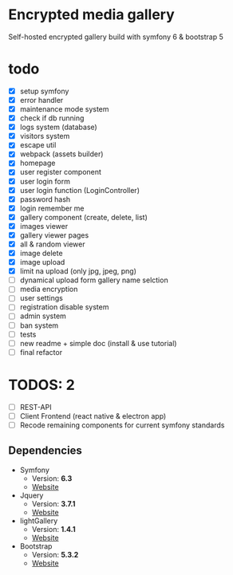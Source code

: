 # Encrypted media gallery

Self-hosted encrypted gallery build with symfony 6 & bootstrap 5

# todo
- [X] setup symfony
- [X] error handler
- [X] maintenance mode system
- [X] check if db running
- [X] logs system (database)
- [X] visitors system
- [X] escape util
- [X] webpack (assets builder)
- [X] homepage
- [X] user register component
- [X] user login form
- [X] user login function (LoginController)
- [X] password hash
- [X] login remember me
- [X] gallery component (create, delete, list)
- [X] images viewer
- [X] gallery viewer pages
- [X] all & random viewer
- [X] image delete
- [X] image upload
- [X] limit na upload (only jpg, jpeg, png)
- [ ] dynamical upload form gallery name selction
- [ ] media encryption
- [ ] user settings
- [ ] registration disable system
- [ ] admin system
- [ ] ban system
- [ ] tests
- [ ] new readme + simple doc (install & use tutorial)
- [ ] final refactor

# TODOS: 2
- [ ] REST-API
- [ ] Client Frontend (react native & electron app)
- [ ] Recode remaining components for current symfony standards

## Dependencies
* Symfony
   * Version: **6.3**
   * [Website](https://symfony.com/)
* Jquery
   * Version: **3.7.1**
   * [Website](https://jquery.com/)
* lightGallery
   * Version: **1.4.1**
   * [Website](https://www.lightgalleryjs.com/)
* Bootstrap
   * Version: **5.3.2**
   * [Website](https://getbootstrap.com/)
